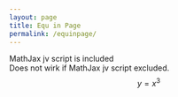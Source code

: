 ```yaml
---
layout: page
title: Equ in Page
permalink: /equinpage/
---
```

MathJax jv script is included  
Does not wirk if MathJax jv script excluded.  
$$y=x^{3}$$  
<script id="MathJax-script" async
  src="https://cdn.jsdelivr.net/npm/mathjax@3/es5/tex-mml-chtml.js">
</script>
